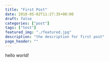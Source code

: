 ```yaml
---
title: "First Post"
date: 2018-05-02T11:27:35+08:00
draft: false
categories: ["post"]
tags: ["test"]
featured_img: "./featured.jpg"
description: "the description for first post"
page_header: ""
---
```


hello world!